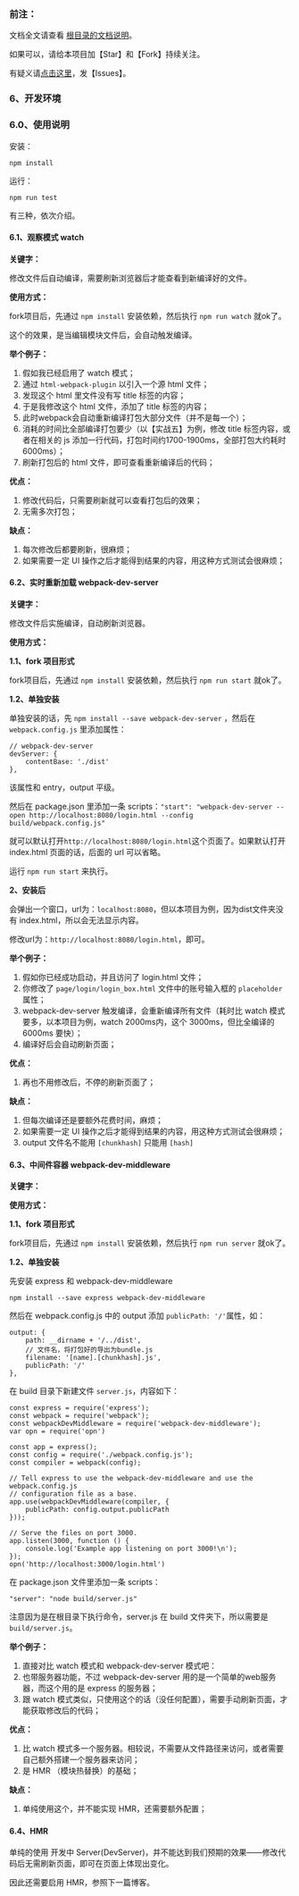 <h3>前注：</h3>

文档全文请查看 [根目录的文档说明](https://github.com/qq20004604/webpack-study)。

如果可以，请给本项目加【Star】和【Fork】持续关注。

有疑义请[点击这里](https://github.com/qq20004604/webpack-study/issues)，发【Issues】。

<h3>6、开发环境</h3>

<h3>6.0、使用说明</h3>

安装：

```
npm install
```

运行：

```
npm run test
```


有三种，依次介绍。

<h4>6.1、观察模式 watch</h4>

<b>关键字：</b>

修改文件后自动编译，需要刷新浏览器后才能查看到新编译好的文件。

<b>使用方式：</b>

fork项目后，先通过 ``npm install`` 安装依赖，然后执行 ``npm run watch`` 就ok了。

这个的效果，是当编辑模块文件后，会自动触发编译。

<b>举个例子：</b>

1. 假如我已经启用了 watch 模式；
2. 通过 ``html-webpack-plugin`` 以引入一个源 html 文件；
3. 发现这个 html 里文件没有写 title 标签的内容；
4. 于是我修改这个 html 文件，添加了 title 标签的内容；
5. 此时webpack会自动重新编译打包大部分文件（并不是每一个）；
6. 消耗的时间比全部编译打包要少（以【实战五】为例，修改 title 标签内容，或者在相关的 js 添加一行代码，打包时间约1700-1900ms，全部打包大约耗时 6000ms）；
7. 刷新打包后的 html 文件，即可查看重新编译后的代码；

<b>优点：</b>

1. 修改代码后，只需要刷新就可以查看打包后的效果；
2. 无需多次打包；

<b>缺点：</b>

1. 每次修改后都要刷新，很麻烦；
2. 如果需要一定 UI 操作之后才能得到结果的内容，用这种方式测试会很麻烦；


<h4>6.2、实时重新加载 webpack-dev-server</h4>

<b>关键字：</b>

修改文件后实施编译，自动刷新浏览器。

<b>使用方式：</b>

<b>1.1、fork 项目形式</b>

fork项目后，先通过 ``npm install`` 安装依赖，然后执行 ``npm run start`` 就ok了。

<b>1.2、单独安装</b>

单独安装的话，先 ``npm install --save webpack-dev-server`` ，然后在 ``webpack.config.js`` 里添加属性：

```
// webpack-dev-server
devServer: {
    contentBase: './dist'
},
```

该属性和 entry，output 平级。

然后在 package.json 里添加一条 scripts：``"start": "webpack-dev-server --open http://localhost:8080/login.html --config build/webpack.config.js"``

就可以默认打开``http://localhost:8080/login.html``这个页面了。如果默认打开 index.html 页面的话，后面的 url 可以省略。

运行 ``npm run start`` 来执行。

<b>2、安装后</b>

会弹出一个窗口，url为：``localhost:8080``，但以本项目为例，因为dist文件夹没有 index.html，所以会无法显示内容。

修改url为：``http://localhost:8080/login.html``，即可。

<b>举个例子：</b>

1. 假如你已经成功启动，并且访问了 login.html 文件；
2. 你修改了 ``page/login/login_box.html`` 文件中的账号输入框的 ``placeholder`` 属性；
3. webpack-dev-server 触发编译，会重新编译所有文件（耗时比 watch 模式要多，以本项目为例，watch 2000ms内，这个 3000ms，但比全编译的 6000ms 要快）；
4. 编译好后会自动刷新页面；

<b>优点：</b>

1. 再也不用修改后，不停的刷新页面了；

<b>缺点：</b>

1. 但每次编译还是要额外花费时间，麻烦；
2. 如果需要一定 UI 操作之后才能得到结果的内容，用这种方式测试会很麻烦；
3. output 文件名不能用 ``[chunkhash]`` 只能用 ``[hash]``

<h4>6.3、中间件容器 webpack-dev-middleware</h4>

<b>关键字：</b>

<b>使用方式：</b>

<b>1.1、fork 项目形式</b>

fork项目后，先通过 ``npm install`` 安装依赖，然后执行 ``npm run server`` 就ok了。

<b>1.2、单独安装</b>

先安装 express 和 webpack-dev-middleware

```
npm install --save express webpack-dev-middleware
```

然后在 webpack.config.js 中的 output 添加 ``publicPath: '/'``属性，如：

```
output: {
    path: __dirname + '/../dist',
    // 文件名，将打包好的导出为bundle.js
    filename: '[name].[chunkhash].js',
    publicPath: '/'
},
```

在 build 目录下新建文件 ``server.js``，内容如下：

```
const express = require('express');
const webpack = require('webpack');
const webpackDevMiddleware = require('webpack-dev-middleware');
var opn = require('opn')

const app = express();
const config = require('./webpack.config.js');
const compiler = webpack(config);

// Tell express to use the webpack-dev-middleware and use the webpack.config.js
// configuration file as a base.
app.use(webpackDevMiddleware(compiler, {
    publicPath: config.output.publicPath
}));

// Serve the files on port 3000.
app.listen(3000, function () {
    console.log('Example app listening on port 3000!\n');
});
opn('http://localhost:3000/login.html')
```

在 package.json 文件里添加一条 scripts：

```
"server": "node build/server.js"
```

注意因为是在根目录下执行命令，server.js 在 build 文件夹下，所以需要是 ``build/server.js``。


<b>举个例子：</b>

1. 直接对比 watch 模式和 webpack-dev-server 模式吧：
2. 也带服务器功能，不过 webpack-dev-server 用的是一个简单的web服务器，而这个用的是 express 的服务器；
3. 跟 watch 模式类似，只使用这个的话（没任何配置），需要手动刷新页面，才能获取修改后的代码；

<b>优点：</b>

1. 比 watch 模式多一个服务器。相较说，不需要从文件路径来访问，或者需要自己额外搭建一个服务器来访问；
2. 是 HMR （模块热替换）的基础；

<b>缺点：</b>

1. 单纯使用这个，并不能实现 HMR，还需要额外配置；

<h4>6.4、HMR</h4>

单纯的使用 开发中 Server(DevServer)，并不能达到我们预期的效果——修改代码后无需刷新页面，即可在页面上体现出变化。

因此还需要启用 HMR，参照下一篇博客。
